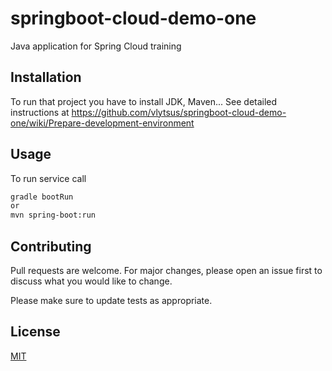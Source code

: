 # springboot-cloud-demo-one
Java application for Spring Cloud training

## Installation
To run that project you have to install JDK, Maven...
See detailed instructions at https://github.com/vlytsus/springboot-cloud-demo-one/wiki/Prepare-development-environment


## Usage
To run service call 

```bash
gradle bootRun
or
mvn spring-boot:run
```

## Contributing
Pull requests are welcome. For major changes, please open an issue first to discuss what you would like to change.

Please make sure to update tests as appropriate.

## License
[MIT](https://choosealicense.com/licenses/mit/)
